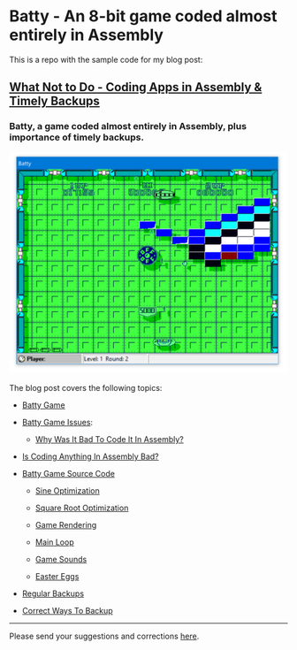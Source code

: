 # Batty - An 8-bit game coded almost entirely in Assembly

This is a repo with the sample code for my blog post:

## [What Not to Do - Coding Apps in Assembly & Timely Backups](https://dennisbabkin.com/blog/?i=AAA11800)
### Batty, a game coded almost entirely in Assembly, plus importance of timely backups.

![Batty Game](https://github.com/dennisbabkin/batty/blob/main/Batty/Screenshots/batty_screenshot_1.png)

The blog post covers the following topics:

- [Batty Game](https://dennisbabkin.com/blog/?i=AAA11800#batty)

- [Batty Game Issues](https://dennisbabkin.com/blog/?i=AAA11800#batty_issues):

  - [Why Was It Bad To Code It In Assembly?](https://dennisbabkin.com/blog/?i=AAA11800#why_asm_is_bad)

- [Is Coding Anything In Assembly Bad?](https://dennisbabkin.com/blog/?i=AAA11800#coding_in_asm)
 
- [Batty Game Source Code](https://dennisbabkin.com/blog/?i=AAA11800#batty_src)

  - [Sine Optimization](https://dennisbabkin.com/blog/?i=AAA11800#batty_src_sine)

  - [Square Root Optimization](https://dennisbabkin.com/blog/?i=AAA11800#batty_src_sqrt)

  - [Game Rendering](https://dennisbabkin.com/blog/?i=AAA11800#batty_src_render)

  - [Main Loop](https://dennisbabkin.com/blog/?i=AAA11800#batty_src_main_loop)

  - [Game Sounds](https://dennisbabkin.com/blog/?i=AAA11800#batty_src_sound)

  - [Easter Eggs](https://dennisbabkin.com/blog/?i=AAA11800#batty_src_easter)

- [Regular Backups](https://dennisbabkin.com/blog/?i=AAA11800#backups)

- [Correct Ways To Backup](https://dennisbabkin.com/blog/?i=AAA11800#backup_correct)


---------------

Please send your suggestions and corrections [here](https://dennisbabkin.com/sfb/?what=bug&Batty&ver=Guthub).
